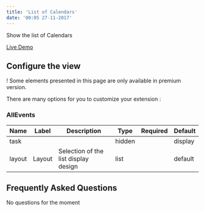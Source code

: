 ```yaml
---
title: 'List of Calendars'
date: '00:05 27-11-2017'
---
```


Show the list of Calendars

[Live Demo](https://www.allevents3.com/en/demo)

## Configure the view
! Some elements presented in this page are only available in premium version.

There are many options for you to customize your extension :
### AllEvents
| Name | Label | Description | Type | Required | Default |
| ---- | ------| ----------- | ---- | -------- | ------- |
| task |  |  | hidden |  | display |
| layout | Layout | Selection of the list display design | list |  | default |


## Frequently Asked Questions
No questions for the moment
